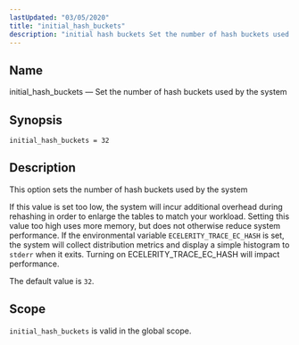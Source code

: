 ```yaml
---
lastUpdated: "03/05/2020"
title: "initial_hash_buckets"
description: "initial hash buckets Set the number of hash buckets used by the system initial hash buckets 32 This option sets the number of hash buckets used by the system If this value is set too low the system will incur additional overhead during rehashing in order to enlarge the tables..."
---
```


<a name="conf.ref.initial_hash_buckets"></a> 
## Name

initial_hash_buckets — Set the number of hash buckets used by the system

## Synopsis

`initial_hash_buckets = 32`

<a name="idp24917488"></a> 
## Description

This option sets the number of hash buckets used by the system

If this value is set too low, the system will incur additional overhead during rehashing in order to enlarge the tables to match your workload. Setting this value too high uses more memory, but does not otherwise reduce system performance. If the environmental variable `ECELERITY_TRACE_EC_HASH` is set, the system will collect distribution metrics and display a simple histogram to `stderr` when it exits. Turning on ECELERITY_TRACE_EC_HASH will impact performance.

The default value is `32`.

<a name="idp24922032"></a> 
## Scope

`initial_hash_buckets` is valid in the global scope.